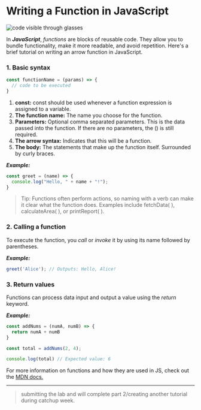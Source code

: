 # Writing a Function in JavaScript

![code visible through glasses](https://images.unsplash.com/photo-1504639725590-34d0984388bd?q=80&w=1374&auto=format&fit=crop&ixlib=rb-4.0.3&ixid=M3wxMjA3fDB8MHxwaG90by1wYWdlfHx8fGVufDB8fHx8fA%3D%3D)

In ***JavaScript***, _functions_ are blocks of reusable code. They allow you to bundle functionality, make it more readable, and avoid repetition. Here's a brief tutorial on writing an arrow function in JavaScript.

### 1. Basic syntax

```js
const functionName = (params) => {
  // code to be executed
}
```

1. **const:** const should be used whenever a function expression is assigned to a variable.
2. **The function name:** The name you choose for the function.
3. **Parameters:** Optional comma separated parameters. This is the data passed into the function. If there are no parameters, the () is still required.
4. **The arrow syntax:** Indicates that this will be a function.
5. **The body:** The statements that make up the function itself. Surrounded by curly braces.

***Example:***

```js
const greet = (name) => {
  console.log("Hello, " + name + "!");
}
```

>Tip: Functions often perform actions, so naming with a verb can make it clear what the function does. Examples include fetchData( ), calculateArea( ), or printReport( ). 

### 2. Calling a function

To execute the function, you *call* or *invoke* it by using its name followed by parentheses.

***Example:***

```js
greet('Alice'); // Outputs: Hello, Alice!
```

### 3. Return values

Functions can process data input and output a value using the *return* keyword.

***Example:*** 

```js
const addNums = (numA, numB) => {
  return numA + numB
}

const total = addNums(2, 4);

console.log(total) // Expected value: 6
```
[MDN]: https://developer.mozilla.org/en-US/docs/Web/JavaScript/Guide/Functions

For more information on functions and how they are used in JS, check out the [MDN docs.](https://developer.mozilla.org/en-US/docs/Web/JavaScript/Guide/Functions)


****
>submitting the lab and will complete part 2/creating another tutorial during catchup week.
